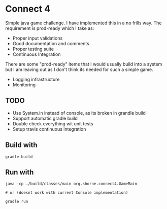 # Connect 4

Simple java game challenge.  I have implemented this in a no frills
way.  The requirement is prod-ready which I take as:
 - Proper input validations
 - Good documentation and comments
 - Proper testing suite
 - Continuous Integration

There are some "prod-ready" items that I would usually build into a system but
I am leaving out as I don't think its needed for such a simple game.
 - Logging infrastructure
 - Monitoring

## TODO
 - Use System.in instead of console, as its broken in grandle build
 - Support automatic gradle build
 - Double check everything wit unit tests
 - Setup travis continuous integration

## Build with

```
gradle build
```

## Run with

```
java -cp ./build/classes/main org.shorne.connect4.GameMain

# or (doesnt work with current Console implementation)

gradle run
```
